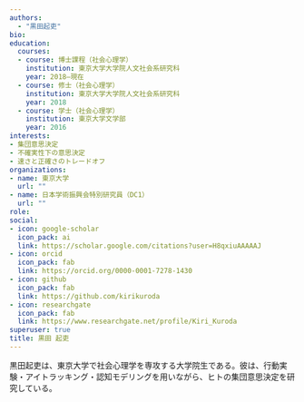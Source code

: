 ```yaml
---
authors:
  - "黒田起吏"
bio:
education:
  courses:
  - course: 博士課程（社会心理学）
    institution: 東京大学大学院人文社会系研究科
    year: 2018–現在
  - course: 修士（社会心理学）
    institution: 東京大学大学院人文社会系研究科
    year: 2018
  - course: 学士（社会心理学）
    institution: 東京大学文学部
    year: 2016
interests:
- 集団意思決定
- 不確実性下の意思決定
- 速さと正確さのトレードオフ
organizations:
- name: 東京大学
  url: ""
- name: 日本学術振興会特別研究員（DC1）
  url: ""
role:
social:
- icon: google-scholar
  icon_pack: ai
  link: https://scholar.google.com/citations?user=H8qxiuAAAAAJ
- icon: orcid
  icon_pack: fab
  link: https://orcid.org/0000-0001-7278-1430
- icon: github
  icon_pack: fab
  link: https://github.com/kirikuroda
- icon: researchgate
  icon_pack: fab
  link: https://www.researchgate.net/profile/Kiri_Kuroda
superuser: true
title: 黒田 起吏
---
```


黒田起吏は、東京大学で社会心理学を専攻する大学院生である。彼は、行動実験・アイトラッキング・認知モデリングを用いながら、ヒトの集団意思決定を研究している。
